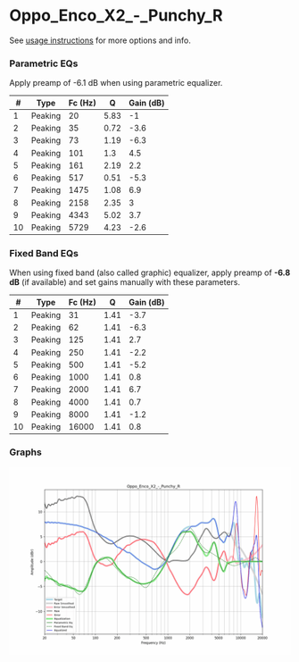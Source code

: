 # Oppo_Enco_X2_-_Punchy_R
See [usage instructions](https://github.com/jaakkopasanen/AutoEq#usage) for more options and info.

### Parametric EQs
Apply preamp of -6.1 dB when using parametric equalizer.

|   # | Type    |   Fc (Hz) |    Q |   Gain (dB) |
|-----|---------|-----------|------|-------------|
|   1 | Peaking |        20 | 5.83 |        -1   |
|   2 | Peaking |        35 | 0.72 |        -3.6 |
|   3 | Peaking |        73 | 1.19 |        -6.3 |
|   4 | Peaking |       101 | 1.3  |         4.5 |
|   5 | Peaking |       161 | 2.19 |         2.2 |
|   6 | Peaking |       517 | 0.51 |        -5.3 |
|   7 | Peaking |      1475 | 1.08 |         6.9 |
|   8 | Peaking |      2158 | 2.35 |         3   |
|   9 | Peaking |      4343 | 5.02 |         3.7 |
|  10 | Peaking |      5729 | 4.23 |        -2.6 |

### Fixed Band EQs
When using fixed band (also called graphic) equalizer, apply preamp of **-6.8 dB** (if available) and set gains manually with these parameters.

|   # | Type    |   Fc (Hz) |    Q |   Gain (dB) |
|-----|---------|-----------|------|-------------|
|   1 | Peaking |        31 | 1.41 |        -3.7 |
|   2 | Peaking |        62 | 1.41 |        -6.3 |
|   3 | Peaking |       125 | 1.41 |         2.7 |
|   4 | Peaking |       250 | 1.41 |        -2.2 |
|   5 | Peaking |       500 | 1.41 |        -5.2 |
|   6 | Peaking |      1000 | 1.41 |         0.8 |
|   7 | Peaking |      2000 | 1.41 |         6.7 |
|   8 | Peaking |      4000 | 1.41 |         0.7 |
|   9 | Peaking |      8000 | 1.41 |        -1.2 |
|  10 | Peaking |     16000 | 1.41 |         0.8 |

### Graphs
![](./Oppo_Enco_X2_-_Punchy_R.png)
